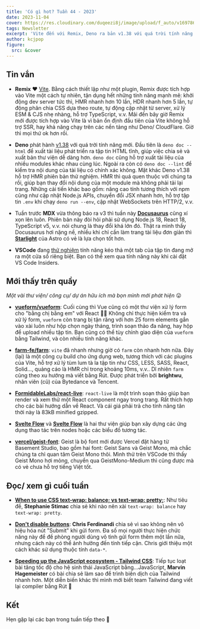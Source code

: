 ```yaml
---
title: 'Có gì hot? Tuần 44 - 2023'
date: 2023-11-04
cover: https://res.cloudinary.com/duqeezi8j/image/upload/f_auto/v1697868608/ehkoo/newsletters/w44-2023.png
tags: Newsletter
excerpt: 'Vite đến với Remix, Deno ra bản v1.38 với quá trời tính năng'
author: kcjpop
figure:
  src: &cover
---
```


## Tin vắn

- **Remix** ❤️ [Vite](https://remix.run/blog/remix-heart-vite). Bằng cách thiết lập như một plugin, Remix được tích hợp vào Vite một cách tự nhiên, tận dụng hết những tính năng mạnh mẽ: khởi động dev server tức thì, HMR nhanh hơn 10 lần, HDR nhanh hơn 5 lần, tự động phân chia CSS dựa theo route, tự động cập nhật từ server, xử lý ESM & CJS nhẹ nhàng, hỗ trợ TypeScript, v.v. Mãi đến bây giờ Remix mới được tích hợp vào Vite là vì bản ổn định đầu tiên của Vite không hỗ trợ SSR, hay khả năng chạy trên các nền tảng như Deno/ CloudFlare. Giờ thì mọi thứ ok hơn rồi.

- **Deno** phát hành [v1.38](https://deno.com/blog/v1.38) với quá trời tính năng mới. Đầu tiên là `deno doc --html` để xuất tài liệu phát triển ra tập tin HTML tĩnh, giúp việc chia sẻ và xuất bản thư viện dễ dàng hơn. `deno doc` cũng hỗ trợ xuất tài liệu của nhiều modules khác nhau cùng lúc. Ngoài ra còn có `deno doc --lint` để kiểm tra nội dung của tài liệu có chính xác không. Mặt khác Deno v1.38 hỗ trợ HMR phiên bản thử nghiệm. HMR thì quá quen thuộc với chúng ta rồi, giúp bạn thay đổi nội dung của một module mà không phải tải lại trang. Những cải tiến khác bao gồm: nâng cao tính tương thích với npm cũng như cập nhật Node.js APIs, chuyển đổi JSX nhanh hơn, hỗ trợ tập tin `.env` khi chạy `deno run --env`, cập nhật WebSockets trên HTTP/2, v.v.

- Tuần trước **MDX** vừa thông báo ra v3 thì tuần này [**Docusaurus**](https://docusaurus.io/blog/releases/3.0) cũng xí xọn lên luôn. Phiên bản này đòi hỏi phải sử dụng Node.js 18, React 18, TypeScript v5, v.v. nói chung là thay đổi khá lớn đó. Thật ra mình thấy Docusaurus hơi nặng nề, nhiều khi chỉ cần làm trang tài liệu đơn giản thì [**Starlight**](https://starlight.astro.build/) của Astro có vẻ là lựa chọn tốt hơn.

- **VSCode** đang [thử nghiệm](https://code.visualstudio.com/updates/v1_84#_preview-features) tính năng kéo thả một tab của tập tin đang mở ra một cửa sổ riêng biệt. Bạn có thể xem qua tính năng này khi cài đặt VS Code Insiders.

## Mới thấy trên quầy

_Một vài thư viện/ công cụ/ dự án hữu ích mà bọn mình mới phát hiện_ 😛

- [**vueform/vueform**](https://github.com/vueform/vueform): Cuối cùng thì Vue cũng có một thư viện xử lý form cho "bằng chị bằng em" với React 😮‍💨 Không chỉ thực hiện kiểm tra và xử lý form, `vueform` còn trang bị tận răng với hơn 25 form elements gắn vào xài luôn như hộp chọn ngày tháng, trình soạn thảo đa năng, hay hộp để upload nhiều tập tin. Bạn cũng có thể tùy chỉnh giao diện của `vueform` bằng Tailwind, và còn nhiều tính năng khác.

- [**farm-fe/farm**](https://github.com/farm-fe/farm): `vite` đã nhanh nhưng giờ có `farm` còn nhanh hơn nữa. Đây (lại) là một công cụ build cho ứng dụng web, tương thích với các plugins của Vite, hỗ trợ xử lý tùm lum tà la tập tin như CSS, LESS, SASS, React, Solid…, quảng cáo là HMR chỉ trong khoảng 10ms, v.v.. Dĩ nhiên `farm` cũng theo xu hướng mà viết bằng Rút. Được phát triển bởi **brightwu**, nhân viên (cũ) của Bytedance và Tencent.

- [**FormidableLabs/react-live**](https://github.com/FormidableLabs/react-live): `react-live` là một trình soạn thảo giúp bạn render và xem thử một React component ngay trong trang. Rất thích hợp cho các bài hướng dẫn về React. Và cái giá phải trả cho tính năng tân thời này là 83kB minified gzipped.

- [**Svelte Flow**](https://reactflow.dev/) và [**Svelte Flow**](https://svelteflow.dev) là hai thư viện giúp bạn xây dựng các ứng dụng thao tác trên nodes hoặc các biểu đồ tương tác.

- [**vercel/geist-font**](https://github.com/vercel/geist-font): Geist là bộ font mới được Vercel đặt hàng từ Basement Studio, bao gồm hai font: Geist Sans và Geist Mono, mà chắc chúng ta chỉ quan tâm Geist Mono thôi. Mình thử trên VSCode thì thấy Geist Mono hơi mỏng, chuyển qua GeistMono-Medium thì cũng được mà có vẻ chưa hỗ trợ tiếng Việt tốt.

## Đọc/ xem gì cuối tuần

- [**When to use CSS text-wrap: balance; vs text-wrap: pretty;**](https://blog.stephaniestimac.com/posts/2023/10/css-text-wrap/): Như tiêu đề, **Stephanie Stimac** chia sẻ khi nào nên xài `text-wrap: balance` hay `text-wrap: pretty`.

- [**Don't disable buttons**](https://gomakethings.com/dont-disable-buttons/): **Chris Ferdinandi** chia sẻ vì sao không nên vô hiệu hóa nút "Submit" khi gửi form. Đa số mọi người thực hiện chức năng này để đề phòng người dùng vô tình gửi form thêm một lần nữa, nhưng cách này có thể ảnh hưởng đến tính tiếp cận. Chris giới thiệu một cách khác sử dụng thuộc tính `data-*`.

- [**Speeding up the JavaScript ecosystem - Tailwind CSS**](https://marvinh.dev/blog/speeding-up-javascript-ecosystem-part-8/): Tiếp tục loạt bài tăng tốc độ cho hệ sinh thái JavaScript bằng…JavaScript, **Marvin Hagemeister** có bài chia sẻ làm sao để trình biên dịch của Tailwind nhanh hơn. Một diễn biến khác thì mình mới biết team Tailwind đang viết lại compiler bằng Rút 🦀

## Kết

Hẹn gặp lại các bạn trong tuần tiếp theo 👋
